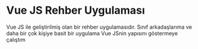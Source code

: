 # Vue JS Rehber Uygulaması
  Vue JS ile geliştirilmiş olan bir rehber uygulamasıdır. Sınıf arkadaşlarıma ve daha bir çok kişiye basit bir uygulama Vue JSnin yapısını göstermeye çalıştım
